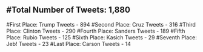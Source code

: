 #Total Number of Tweets: 1,880 
---
#First Place: Trump Tweets - 894
#Second Place: Cruz Tweets - 316
#Third Place: Clinton Tweets - 290
#Fourth Place: Sanders Tweets - 189
#Fifth Place: Rubio Tweets - 125
#Sixth Place: Kasich Tweets - 29
#Seventh Place: Jeb! Tweets - 23
#Last Place: Carson Tweets - 14
